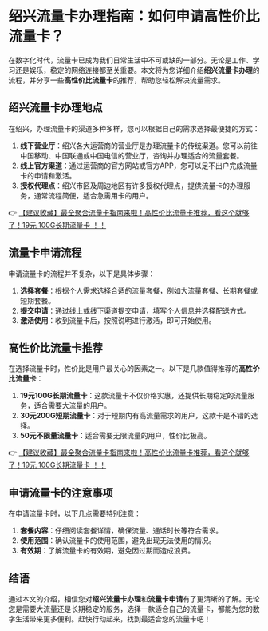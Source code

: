 # 绍兴流量卡办理指南：如何申请高性价比流量卡？

在数字化时代，流量卡已成为我们日常生活中不可或缺的一部分。无论是工作、学习还是娱乐，稳定的网络连接都至关重要。本文将为您详细介绍**绍兴流量卡办理**的流程，并分享一些**高性价比流量卡**的推荐，帮助您轻松解决流量需求。

## 绍兴流量卡办理地点

在绍兴，办理流量卡的渠道多种多样，您可以根据自己的需求选择最便捷的方式：

1. **线下营业厅**：绍兴各大运营商的营业厅是办理流量卡的传统渠道。您可以前往中国移动、中国联通或中国电信的营业厅，咨询并办理适合的流量套餐。
2. **线上官方渠道**：通过运营商的官方网站或官方APP，您可以足不出户完成流量卡的申请和激活。
3. **授权代理点**：绍兴市区及周边地区有许多授权代理点，提供流量卡的办理服务，通常流程简便，适合急需用卡的用户。

👉 [【建议收藏】最全聚合流量卡指南来啦！高性价比流量卡推荐，看这个就够了！19元 100G长期流量卡 ！！](https://bit.ly/Liuliangka)

## 流量卡申请流程

申请流量卡的流程并不复杂，以下是具体步骤：

1. **选择套餐**：根据个人需求选择合适的流量套餐，例如大流量套餐、长期套餐或短期套餐。
2. **提交申请**：通过线上或线下渠道提交申请，填写个人信息并选择配送方式。
3. **激活使用**：收到流量卡后，按照说明进行激活，即可开始使用。

## 高性价比流量卡推荐

在选择流量卡时，性价比是用户最关心的因素之一。以下是几款值得推荐的**高性价比流量卡**：

1. **19元100G长期流量卡**：这款流量卡不仅价格实惠，还提供长期稳定的流量服务，适合需要大流量的用户。
2. **30元200G短期流量卡**：对于短期内有高流量需求的用户，这款卡是不错的选择。
3. **50元不限量流量卡**：适合需要无限流量的用户，性价比极高。

👉 [【建议收藏】最全聚合流量卡指南来啦！高性价比流量卡推荐，看这个就够了！19元 100G长期流量卡 ！！](https://bit.ly/Liuliangka)

## 申请流量卡的注意事项

在申请流量卡时，以下几点需要特别注意：

1. **套餐内容**：仔细阅读套餐详情，确保流量、通话时长等符合需求。
2. **使用范围**：确认流量卡的使用范围，避免出现无法使用的情况。
3. **有效期**：了解流量卡的有效期，避免因过期而造成浪费。

## 结语

通过本文的介绍，相信您对**绍兴流量卡办理**和**流量卡申请**有了更清晰的了解。无论您是需要大流量还是长期稳定的服务，选择一款适合自己的流量卡，都能为您的数字生活带来更多便利。赶快行动起来，找到最适合您的流量卡吧！